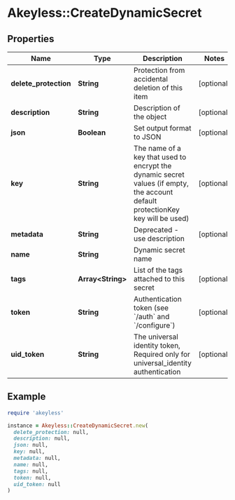# Akeyless::CreateDynamicSecret

## Properties

| Name | Type | Description | Notes |
| ---- | ---- | ----------- | ----- |
| **delete_protection** | **String** | Protection from accidental deletion of this item | [optional] |
| **description** | **String** | Description of the object | [optional] |
| **json** | **Boolean** | Set output format to JSON | [optional] |
| **key** | **String** | The name of a key that used to encrypt the dynamic secret values (if empty, the account default protectionKey key will be used) | [optional] |
| **metadata** | **String** | Deprecated - use description | [optional] |
| **name** | **String** | Dynamic secret name |  |
| **tags** | **Array&lt;String&gt;** | List of the tags attached to this secret | [optional] |
| **token** | **String** | Authentication token (see &#x60;/auth&#x60; and &#x60;/configure&#x60;) | [optional] |
| **uid_token** | **String** | The universal identity token, Required only for universal_identity authentication | [optional] |

## Example

```ruby
require 'akeyless'

instance = Akeyless::CreateDynamicSecret.new(
  delete_protection: null,
  description: null,
  json: null,
  key: null,
  metadata: null,
  name: null,
  tags: null,
  token: null,
  uid_token: null
)
```

